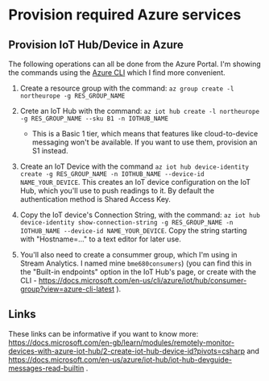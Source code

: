 # Provision required Azure services

## Provision IoT Hub/Device in Azure

The following operations can all be done from the Azure Portal. I'm showing the commands using the [Azure CLI](https://docs.microsoft.com/en-us/cli/azure/?view=azure-cli-latest) which I find more convenient.

1. Create a resource group with the command: `az group create -l northeurope -g RES_GROUP_NAME`
2. Crete an IoT Hub with the command: `az iot hub create -l northeurope -g RES_GROUP_NAME --sku B1 -n IOTHUB_NAME`

    - This is a Basic 1 tier, which means that features like cloud-to-device messaging won't be available. If you want to use them, provision an S1 instead.

3. Create an IoT Device with the command `az iot hub device-identity create -g RES_GROUP_NAME -n IOTHUB_NAME --device-id NAME_YOUR_DEVICE`. This creates an IoT device configuration on the IoT Hub, which you'll use to push readings to it. By default the authentication method is Shared Access Key.

4. Copy the IoT device's Connection String, with the command: `az iot hub device-identity show-connection-string -g RES_GROUP_NAME -n IOTHUB_NAME --device-id NAME_YOUR_DEVICE`. Copy the string starting with "Hostname=..." to a text editor for later use.

5. You'll also need to create a consummer group, which I'm using in Stream Analytics. I named mine `bme680consumers`) (you can find this in the "Built-in endpoints" option in the IoT Hub's page, or create with the CLI - https://docs.microsoft.com/en-us/cli/azure/iot/hub/consumer-group?view=azure-cli-latest ).

## Links

These links can be informative if you want to know more: https://docs.microsoft.com/en-gb/learn/modules/remotely-monitor-devices-with-azure-iot-hub/2-create-iot-hub-device-id?pivots=csharp and https://docs.microsoft.com/en-us/azure/iot-hub/iot-hub-devguide-messages-read-builtin .
